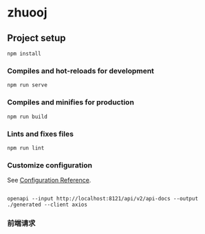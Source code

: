 # zhuooj

## Project setup

```
npm install
```

### Compiles and hot-reloads for development

```
npm run serve
```

### Compiles and minifies for production

```
npm run build
```

### Lints and fixes files

```
npm run lint
```

### Customize configuration

See [Configuration Reference](https://cli.vuejs.org/config/).

```

openapi --input http://localhost:8121/api/v2/api-docs --output ./generated --client axios
```

### 前端请求
